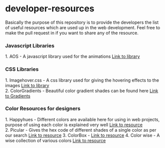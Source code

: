 <h1>developer-resources</h1>
Basically the purpose of this repository is to provide the developers the list of useful resources which are used up in the web development. Feel free to make the pull request in if you want to share any of the resource.

<h3>Javascript Libraries</h3>
1. AOS - A javascript library used for the animations <a href="https://github.com/michalsnik/aos">Link to library</a>

<h3>CSS Libraries</h3>
1. Imagehover.css - A css library used for giving the hovering effects to the images <a href="https://www.imagehover.io/">Link to library</a><br/>
2. ColorGradients - Beautiful color gradient shades can be found here <a href="https://digitalsynopsis.com/design/beautiful-color-ui-gradients-backgrounds/">Link to Gradients</a>
<br/>

<h3>Color Resources for designers</h3>
1. Happyhues - Different colors are available here for using in web projects, purpose of using each color is explained very well <a href="https://www.happyhues.co/">Link to resource</a><br/>
2. Picular - Gives the hex code of different shades of a single color as per our search <a href="https://picular.co/">Link to resource</a>
3. ColorBox - <a href="http://colorbox.io/">Link to resource</a>
4. Color wise - A wise collection of various colors <a href="http://colorbox.io/">Link to resource</a>
